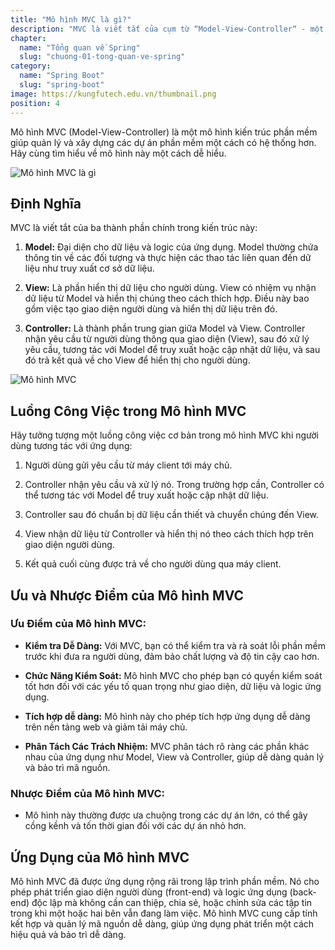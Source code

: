 ```yaml
---
title: "Mô hình MVC là gì?"
description: "MVC là viết tắt của cụm từ “Model-View-Controller“ - một mô hình kiến trúc phần mềm được tạo ra với mục đích quản lí và xây dựng dự án phần mềm có hệ thống hơn."
chapter:
  name: "Tổng quan về Spring"
  slug: "chuong-01-tong-quan-ve-spring"
category:
  name: "Spring Boot"
  slug: "spring-boot"
image: https://kungfutech.edu.vn/thumbnail.png
position: 4
---
```


Mô hình MVC (Model-View-Controller) là một mô hình kiến trúc phần mềm giúp quản lý và xây dựng các dự án phần mềm một cách có hệ thống hơn. Hãy cùng tìm hiểu về mô hình này một cách dễ hiểu.

![Mô hình MVC là gì](https://github.com/techmely/hoc-lap-trinh/assets/29374426/ccf4b629-2efb-48e7-ac73-30ef550bb7cb)

## Định Nghĩa

MVC là viết tắt của ba thành phần chính trong kiến trúc này:

1. **Model:** Đại diện cho dữ liệu và logic của ứng dụng. Model thường chứa thông tin về các đối tượng và thực hiện các thao tác liên quan đến dữ liệu như truy xuất cơ sở dữ liệu.

2. **View:** Là phần hiển thị dữ liệu cho người dùng. View có nhiệm vụ nhận dữ liệu từ Model và hiển thị chúng theo cách thích hợp. Điều này bao gồm việc tạo giao diện người dùng và hiển thị dữ liệu trên đó.

3. **Controller:** Là thành phần trung gian giữa Model và View. Controller nhận yêu cầu từ người dùng thông qua giao diện (View), sau đó xử lý yêu cầu, tương tác với Model để truy xuất hoặc cập nhật dữ liệu, và sau đó trả kết quả về cho View để hiển thị cho người dùng.

![Mô hình MVC](https://github.com/techmely/hoc-lap-trinh/assets/29374426/4f3a0d22-eebe-49bd-bc32-9df03fe8ae6b)

## Luồng Công Việc trong Mô hình MVC

Hãy tưởng tượng một luồng công việc cơ bản trong mô hình MVC khi người dùng tương tác với ứng dụng:

1. Người dùng gửi yêu cầu từ máy client tới máy chủ.

2. Controller nhận yêu cầu và xử lý nó. Trong trường hợp cần, Controller có thể tương tác với Model để truy xuất hoặc cập nhật dữ liệu.

3. Controller sau đó chuẩn bị dữ liệu cần thiết và chuyển chúng đến View.

4. View nhận dữ liệu từ Controller và hiển thị nó theo cách thích hợp trên giao diện người dùng.

5. Kết quả cuối cùng được trả về cho người dùng qua máy client.

## Ưu và Nhược Điểm của Mô hình MVC

### Ưu Điểm của Mô hình MVC:

- **Kiểm tra Dễ Dàng:** Với MVC, bạn có thể kiểm tra và rà soát lỗi phần mềm trước khi đưa ra người dùng, đảm bảo chất lượng và độ tin cậy cao hơn.

- **Chức Năng Kiểm Soát:** Mô hình MVC cho phép bạn có quyền kiểm soát tốt hơn đối với các yếu tố quan trọng như giao diện, dữ liệu và logic ứng dụng.

- **Tích hợp dễ dàng:** Mô hình này cho phép tích hợp ứng dụng dễ dàng trên nền tảng web và giảm tải máy chủ.

- **Phân Tách Các Trách Nhiệm:** MVC phân tách rõ ràng các phần khác nhau của ứng dụng như Model, View và Controller, giúp dễ dàng quản lý và bảo trì mã nguồn.

### Nhược Điểm của Mô hình MVC:

- Mô hình này thường được ưa chuộng trong các dự án lớn, có thể gây cồng kềnh và tốn thời gian đối với các dự án nhỏ hơn.

## Ứng Dụng của Mô hình MVC

Mô hình MVC đã được ứng dụng rộng rãi trong lập trình phần mềm. Nó cho phép phát triển giao diện người dùng (front-end) và logic ứng dụng (back-end) độc lập mà không cần can thiệp, chia sẻ, hoặc chỉnh sửa các tập tin trong khi một hoặc hai bên vẫn đang làm việc. Mô hình MVC cung cấp tính kết hợp và quản lý mã nguồn dễ dàng, giúp ứng dụng phát triển một cách hiệu quả và bảo trì dễ dàng.
